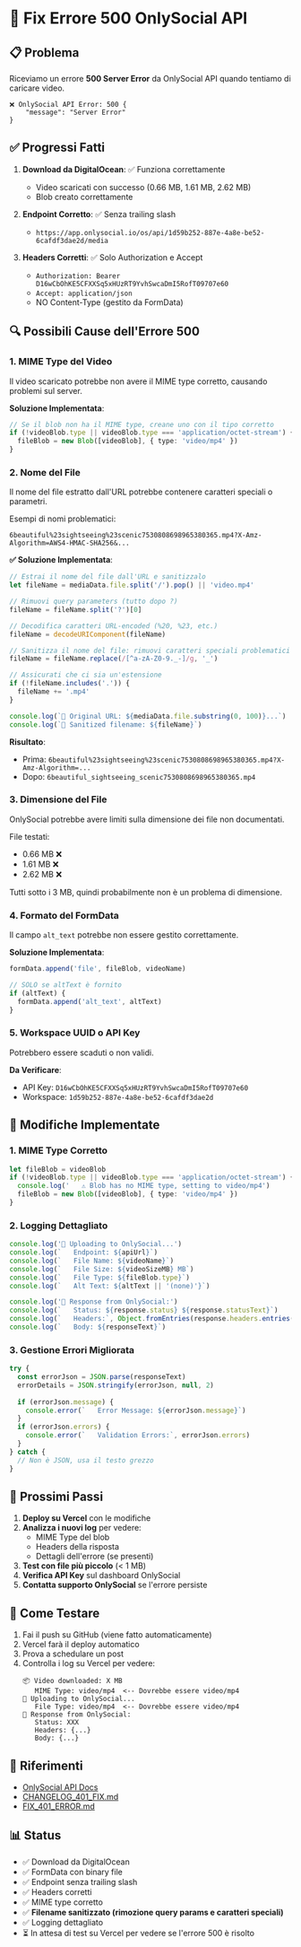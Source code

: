 # 🔧 Fix Errore 500 OnlySocial API

## 📋 Problema

Riceviamo un errore **500 Server Error** da OnlySocial API quando tentiamo di caricare video.

```
❌ OnlySocial API Error: 500 {
    "message": "Server Error"
}
```

## ✅ Progressi Fatti

1. **Download da DigitalOcean**: ✅ Funziona correttamente
   - Video scaricati con successo (0.66 MB, 1.61 MB, 2.62 MB)
   - Blob creato correttamente

2. **Endpoint Corretto**: ✅ Senza trailing slash
   - `https://app.onlysocial.io/os/api/1d59b252-887e-4a8e-be52-6cafdf3dae2d/media`

3. **Headers Corretti**: ✅ Solo Authorization e Accept
   - `Authorization: Bearer D16wCbOhKE5CFXXSq5xHUzRT9YvhSwcaDmI5RofT09707e60`
   - `Accept: application/json`
   - NO Content-Type (gestito da FormData)

## 🔍 Possibili Cause dell'Errore 500

### 1. MIME Type del Video
Il video scaricato potrebbe non avere il MIME type corretto, causando problemi sul server.

**Soluzione Implementata**:
```typescript
// Se il blob non ha il MIME type, creane uno con il tipo corretto
if (!videoBlob.type || videoBlob.type === 'application/octet-stream') {
  fileBlob = new Blob([videoBlob], { type: 'video/mp4' })
}
```

### 2. Nome del File
Il nome del file estratto dall'URL potrebbe contenere caratteri speciali o parametri.

Esempi di nomi problematici:
```
6beautiful%23sightseeing%23scenic7530808698965380365.mp4?X-Amz-Algorithm=AWS4-HMAC-SHA256&...
```

**✅ Soluzione Implementata**:
```typescript
// Estrai il nome del file dall'URL e sanitizzalo
let fileName = mediaData.file.split('/').pop() || 'video.mp4'

// Rimuovi query parameters (tutto dopo ?)
fileName = fileName.split('?')[0]

// Decodifica caratteri URL-encoded (%20, %23, etc.)
fileName = decodeURIComponent(fileName)

// Sanitizza il nome del file: rimuovi caratteri speciali problematici
fileName = fileName.replace(/[^a-zA-Z0-9._-]/g, '_')

// Assicurati che ci sia un'estensione
if (!fileName.includes('.')) {
  fileName += '.mp4'
}

console.log(`📝 Original URL: ${mediaData.file.substring(0, 100)}...`)
console.log(`📝 Sanitized filename: ${fileName}`)
```

**Risultato**:
- Prima: `6beautiful%23sightseeing%23scenic7530808698965380365.mp4?X-Amz-Algorithm=...`
- Dopo: `6beautiful_sightseeing_scenic7530808698965380365.mp4`

### 3. Dimensione del File
OnlySocial potrebbe avere limiti sulla dimensione dei file non documentati.

File testati:
- 0.66 MB ❌
- 1.61 MB ❌
- 2.62 MB ❌

Tutti sotto i 3 MB, quindi probabilmente non è un problema di dimensione.

### 4. Formato del FormData
Il campo `alt_text` potrebbe non essere gestito correttamente.

**Soluzione Implementata**:
```typescript
formData.append('file', fileBlob, videoName)

// SOLO se altText è fornito
if (altText) {
  formData.append('alt_text', altText)
}
```

### 5. Workspace UUID o API Key
Potrebbero essere scaduti o non validi.

**Da Verificare**:
- API Key: `D16wCbOhKE5CFXXSq5xHUzRT9YvhSwcaDmI5RofT09707e60`
- Workspace: `1d59b252-887e-4a8e-be52-6cafdf3dae2d`

## 🚀 Modifiche Implementate

### 1. MIME Type Corretto
```typescript
let fileBlob = videoBlob
if (!videoBlob.type || videoBlob.type === 'application/octet-stream') {
  console.log('   ⚠️ Blob has no MIME type, setting to video/mp4')
  fileBlob = new Blob([videoBlob], { type: 'video/mp4' })
}
```

### 2. Logging Dettagliato
```typescript
console.log('🚀 Uploading to OnlySocial...')
console.log(`   Endpoint: ${apiUrl}`)
console.log(`   File Name: ${videoName}`)
console.log(`   File Size: ${videoSizeMB} MB`)
console.log(`   File Type: ${fileBlob.type}`)
console.log(`   Alt Text: ${altText || '(none)'}`)

console.log('📡 Response from OnlySocial:')
console.log(`   Status: ${response.status} ${response.statusText}`)
console.log(`   Headers:`, Object.fromEntries(response.headers.entries()))
console.log(`   Body: ${responseText}`)
```

### 3. Gestione Errori Migliorata
```typescript
try {
  const errorJson = JSON.parse(responseText)
  errorDetails = JSON.stringify(errorJson, null, 2)
  
  if (errorJson.message) {
    console.error(`   Error Message: ${errorJson.message}`)
  }
  if (errorJson.errors) {
    console.error(`   Validation Errors:`, errorJson.errors)
  }
} catch {
  // Non è JSON, usa il testo grezzo
}
```

## 📝 Prossimi Passi

1. **Deploy su Vercel** con le modifiche
2. **Analizza i nuovi log** per vedere:
   - MIME Type del blob
   - Headers della risposta
   - Dettagli dell'errore (se presenti)
3. **Test con file più piccolo** (< 1 MB)
4. **Verifica API Key** sul dashboard OnlySocial
5. **Contatta supporto OnlySocial** se l'errore persiste

## 🧪 Come Testare

1. Fai il push su GitHub (viene fatto automaticamente)
2. Vercel farà il deploy automatico
3. Prova a schedulare un post
4. Controlla i log su Vercel per vedere:
   ```
   📦 Video downloaded: X MB
      MIME Type: video/mp4  <-- Dovrebbe essere video/mp4
   🚀 Uploading to OnlySocial...
      File Type: video/mp4  <-- Dovrebbe essere video/mp4
   📡 Response from OnlySocial:
      Status: XXX
      Headers: {...}
      Body: {...}
   ```

## 🔗 Riferimenti

- [OnlySocial API Docs](https://app.onlysocial.io/docs)
- [CHANGELOG_401_FIX.md](../CHANGELOG_401_FIX.md)
- [FIX_401_ERROR.md](./FIX_401_ERROR.md)

## 📊 Status

- ✅ Download da DigitalOcean
- ✅ FormData con binary file
- ✅ Endpoint senza trailing slash
- ✅ Headers corretti
- ✅ MIME type corretto
- ✅ **Filename sanitizzato (rimozione query params e caratteri speciali)**
- ✅ Logging dettagliato
- ⏳ In attesa di test su Vercel per vedere se l'errore 500 è risolto
